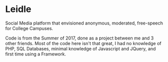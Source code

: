 # Leidle

Social Media platform that envisioned anonymous, moderated, free-speech for College Campuses.

Code is from the Summer of 2017, done as a project between me and 3 other friends. Most of the code here isn't that great, I had no knowledge of PHP, SQL Databases, minimal knowledge of Javascript and JQuery, and first time using a Framework.
